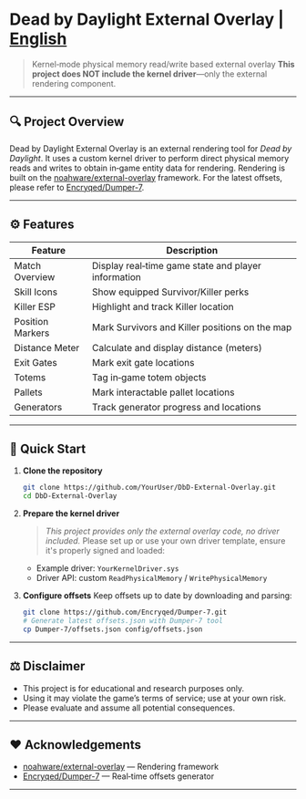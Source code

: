 # Dead by Daylight External Overlay  |  [English](#english-introduction)

> Kernel‑mode physical memory read/write based external overlay
> **This project does NOT include the kernel driver**—only the external rendering component.

---

## 🔍 Project Overview

Dead by Daylight External Overlay is an external rendering tool for *Dead by Daylight*.
It uses a custom kernel driver to perform direct physical memory reads and writes to obtain in‑game entity data for rendering.
Rendering is built on the [noahware/external-overlay](https://github.com/noahware/external-overlay) framework.
For the latest offsets, please refer to [Encryqed/Dumper-7](https://github.com/Encryqed/Dumper-7).

---

## ⚙️ Features

| Feature          | Description                                         |
| ---------------- | --------------------------------------------------- |
| Match Overview   | Display real‑time game state and player information |
| Skill Icons      | Show equipped Survivor/Killer perks                 |
| Killer ESP       | Highlight and track Killer location                 |
| Position Markers | Mark Survivors and Killer positions on the map      |
| Distance Meter   | Calculate and display distance (meters)             |
| Exit Gates       | Mark exit gate locations                            |
| Totems           | Tag in‑game totem objects                           |
| Pallets          | Mark interactable pallet locations                  |
| Generators       | Track generator progress and locations              |

---

## 🚀 Quick Start

1. **Clone the repository**

   ```bash
   git clone https://github.com/YourUser/DbD-External-Overlay.git
   cd DbD-External-Overlay
   ```

2. **Prepare the kernel driver**

   > *This project provides only the external overlay code, no driver included.*
   > Please set up or use your own driver template, ensure it's properly signed and loaded:

   * Example driver: `YourKernelDriver.sys`
   * Driver API: custom `ReadPhysicalMemory` / `WritePhysicalMemory`

3. **Configure offsets**
   Keep offsets up to date by downloading and parsing:

   ```bash
   git clone https://github.com/Encryqed/Dumper-7.git
   # Generate latest offsets.json with Dumper-7 tool
   cp Dumper-7/offsets.json config/offsets.json
   ```




---


## ⚖️ Disclaimer

* This project is for educational and research purposes only.
* Using it may violate the game’s terms of service; use at your own risk.
* Please evaluate and assume all potential consequences.

---

## ❤️ Acknowledgements

* [noahware/external-overlay](https://github.com/noahware/external-overlay) — Rendering framework
* [Encryqed/Dumper-7](https://github.com/Encryqed/Dumper-7) — Real‑time offsets generator

---

